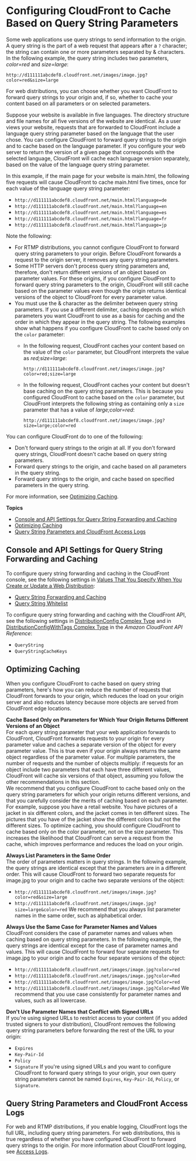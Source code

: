 # Configuring CloudFront to Cache Based on Query String Parameters<a name="QueryStringParameters"></a>

Some web applications use query strings to send information to the origin\. A query string is the part of a web request that appears after a `?` character; the string can contain one or more parameters separated by & characters\. In the following example, the query string includes two parameters, *color=red* and *size=large*:

`http://d111111abcdef8.cloudfront.net/images/image.jpg?color=red&size=large`

For web distributions, you can choose whether you want CloudFront to forward query strings to your origin and, if so, whether to cache your content based on all parameters or on selected parameters\.

Suppose your website is available in five languages\. The directory structure and file names for all five versions of the website are identical\. As a user views your website, requests that are forwarded to CloudFront include a language query string parameter based on the language that the user chose\. You can configure CloudFront to forward query strings to the origin and to cache based on the language parameter\. If you configure your web server to return the version of a given page that corresponds with the selected language, CloudFront will cache each language version separately, based on the value of the language query string parameter\.

In this example, if the main page for your website is main\.html, the following five requests will cause CloudFront to cache main\.html five times, once for each value of the language query string parameter:
+ `http://d111111abcdef8.cloudfront.net/main.html?language=de`
+ `http://d111111abcdef8.cloudfront.net/main.html?language=en`
+ `http://d111111abcdef8.cloudfront.net/main.html?language=es`
+ `http://d111111abcdef8.cloudfront.net/main.html?language=fr`
+ `http://d111111abcdef8.cloudfront.net/main.html?language=jp`

Note the following:
+ For RTMP distributions, you cannot configure CloudFront to forward query string parameters to your origin\. Before CloudFront forwards a request to the origin server, it removes any query string parameters\.
+ Some HTTP servers don't process query string parameters and, therefore, don't return different versions of an object based on parameter values\. For these origins, if you configure CloudFront to forward query string parameters to the origin, CloudFront will still cache based on the parameter values even though the origin returns identical versions of the object to CloudFront for every parameter value\.
+ You must use the & character as the delimiter between query string parameters\. If you use a different delimiter, caching depends on which parameters you want CloudFront to use as a basis for caching and the order in which they appear in the query string\. The following examples show what happens if you configure CloudFront to cache based only on the `color` parameter: 
  + In the following request, CloudFront caches your content based on the value of the `color` parameter, but CloudFront interprets the value as *red;size=large*:

    `http://d111111abcdef8.cloudfront.net/images/image.jpg?color=red;size=large`
  + In the following request, CloudFront caches your content but doesn't base caching on the query string parameters\. This is because you configured CloudFront to cache based on the `color` parameter, but CloudFront interprets the following string as containing only a `size` parameter that has a value of *large;color=red*:

    `http://d111111abcdef8.cloudfront.net/images/image.jpg?size=large;color=red`

You can configure CloudFront do to one of the following:
+ Don't forward query strings to the origin at all\. If you don't forward query strings, CloudFront doesn't cache based on query string parameters\.
+ Forward query strings to the origin, and cache based on all parameters in the query string\.
+ Forward query strings to the origin, and cache based on specified parameters in the query string\.

For more information, see [Optimizing Caching](#query-string-parameters-optimizing-caching)\.

**Topics**
+ [Console and API Settings for Query String Forwarding and Caching](#query-string-parameters-console)
+ [Optimizing Caching](#query-string-parameters-optimizing-caching)
+ [Query String Parameters and CloudFront Access Logs](#query-string-parameters-access-logs)

## Console and API Settings for Query String Forwarding and Caching<a name="query-string-parameters-console"></a>

To configure query string forwarding and caching in the CloudFront console, see the following settings in [Values That You Specify When You Create or Update a Web Distribution](distribution-web-values-specify.md):
+ [Query String Forwarding and Caching](distribution-web-values-specify.md#DownloadDistValuesQueryString)
+ [Query String Whitelist](distribution-web-values-specify.md#DownloadDistValuesQueryStringWhiteList)

To configure query string forwarding and caching with the CloudFront API, see the following settings in [DistributionConfig Complex Type](http://docs.aws.amazon.com/cloudfront/latest/APIReference/DistributionConfigDatatype.html) and in [DistributionConfigWithTags Complex Type](http://docs.aws.amazon.com/cloudfront/latest/APIReference/DistributionConfigWithTagsDatatype.html) in the *Amazon CloudFront API Reference*:
+ `QueryString`
+ `QueryStringCacheKeys`

## Optimizing Caching<a name="query-string-parameters-optimizing-caching"></a>

When you configure CloudFront to cache based on query string parameters, here's how you can reduce the number of requests that CloudFront forwards to your origin, which reduces the load on your origin server and also reduces latency because more objects are served from CloudFront edge locations\.

**Cache Based Only on Parameters for Which Your Origin Returns Different Versions of an Object**  
For each query string parameter that your web application forwards to CloudFront, CloudFront forwards requests to your origin for every parameter value and caches a separate version of the object for every parameter value\. This is true even if your origin always returns the same object regardless of the parameter value\. For multiple parameters, the number of requests and the number of objects multiply: if requests for an object include two parameters that each have three different values, CloudFront will cache six versions of that object, assuming you follow the other recommendations in this section\.  
We recommend that you configure CloudFront to cache based only on the query string parameters for which your origin returns different versions, and that you carefully consider the merits of caching based on each parameter\. For example, suppose you have a retail website\. You have pictures of a jacket in six different colors, and the jacket comes in ten different sizes\. The pictures that you have of the jacket show the different colors but not the different sizes\. To optimize caching, you should configure CloudFront to cache based only on the color parameter, not on the size parameter\. This increases the likelihood that CloudFront can serve a request from the cache, which improves performance and reduces the load on your origin\.

**Always List Parameters in the Same Order**  
The order of parameters matters in query strings\. In the following example, the query strings are identical except that the parameters are in a different order\. This will cause CloudFront to forward two separate requests for image\.jpg to your origin and to cache two separate versions of the object:  
+ `http://d111111abcdef8.cloudfront.net/images/image.jpg?color=red&size=large`
+ `http://d111111abcdef8.cloudfront.net/images/image.jpg?size=large&color=red`
We recommend that you always list parameter names in the same order, such as alphabetical order\.

**Always Use the Same Case for Parameter Names and Values**  
CloudFront considers the case of parameter names and values when caching based on query string parameters\. In the following example, the query strings are identical except for the case of parameter names and values\. This will cause CloudFront to forward four separate requests for image\.jpg to your origin and to cache four separate versions of the object:  
+ `http://d111111abcdef8.cloudfront.net/images/image.jpg?color=red`
+ `http://d111111abcdef8.cloudfront.net/images/image.jpg?color=Red`
+ `http://d111111abcdef8.cloudfront.net/images/image.jpg?Color=red`
+ `http://d111111abcdef8.cloudfront.net/images/image.jpg?Color=Red`
We recommend that you use case consistently for parameter names and values, such as all lowercase\.

**Don't Use Parameter Names that Conflict with Signed URLs**  
If you're using signed URLs to restrict access to your content \(if you added trusted signers to your distribution\), CloudFront removes the following query string parameters before forwarding the rest of the URL to your origin:  
+ `Expires`
+ `Key-Pair-Id`
+ `Policy`
+ `Signature`
If you're using signed URLs and you want to configure CloudFront to forward query strings to your origin, your own query string parameters cannot be named `Expires`, `Key-Pair-Id`, `Policy`, or `Signature`\.

## Query String Parameters and CloudFront Access Logs<a name="query-string-parameters-access-logs"></a>

For web and RTMP distributions, if you enable logging, CloudFront logs the full URL, including query string parameters\. For web distributions, this is true regardless of whether you have configured CloudFront to forward query strings to the origin\. For more information about CloudFront logging, see [Access Logs](AccessLogs.md)\.